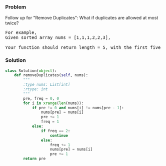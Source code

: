 ### Problem
Follow up for "Remove Duplicates":
What if duplicates are allowed at most twice?

<pre>
For example,
Given sorted array nums = [1,1,1,2,2,3],

Your function should return length = 5, with the first five elements of nums being 1, 1, 2, 2 and 3. It doesn't matter what you leave beyond the new length.
</pre>

### Solution

```python
class Solution(object):
    def removeDuplicates(self, nums):
        """
        :type nums: List[int]
        :rtype: int
        """
        pre, freq = 0, 0
        for i in xrange(len(nums)):
            if pre != 0 and nums[i] != nums[pre - 1]:
                nums[pre] = nums[i]
                pre += 1
                freq = 1
            else:
                if freq == 2:
                    continue
                else:
                    freq += 1
                    nums[pre] = nums[i]
                    pre += 1
        return pre
```